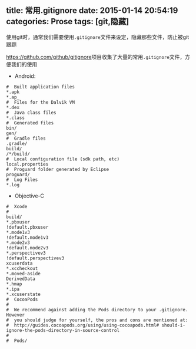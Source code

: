 title: 常用.gitignore
date: 2015-01-14 20:54:19
categories: Prose
tags: [git,隐藏]
---
使用git时，通常我们需要使用`.gitignore`文件来设定，隐藏那些文件，防止被git跟踪
<!--more-->
<https://github.com/github/gitignore>项目收集了大量的常用`.gitignore`文件，方便我们的使用

- Android:
```
#  Built application files
*.apk
*.ap_
#  Files for the Dalvik VM
*.dex
#  Java class files
*.class
#  Generated files
bin/
gen/
#  Gradle files
.gradle/
build/
/*/build/
#  Local configuration file (sdk path, etc)
local.properties
#  Proguard folder generated by Eclipse
proguard/
#  Log Files
*.log
```

- Objective-C
```
#  Xcode
# 
build/
*.pbxuser
!default.pbxuser
*.mode1v3
!default.mode1v3
*.mode2v3
!default.mode2v3
*.perspectivev3
!default.perspectivev3
xcuserdata
*.xccheckout
*.moved-aside
DerivedData
*.hmap
*.ipa
*.xcuserstate
#  CocoaPods
# 
#  We recommend against adding the Pods directory to your .gitignore. However
#  you should judge for yourself, the pros and cons are mentioned at:
#  http://guides.cocoapods.org/using/using-cocoapods.html# should-i-ignore-the-pods-directory-in-source-control
# 
#  Pods/
```
